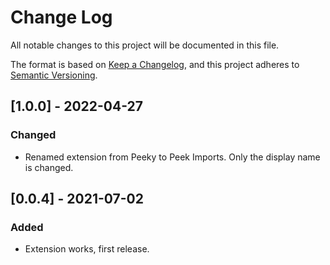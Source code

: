 # Change Log

All notable changes to this project will be documented in this file.

The format is based on [Keep a Changelog](https://keepachangelog.com/en/1.0.0/),
and this project adheres to [Semantic Versioning](https://semver.org/spec/v2.0.0.html).

## [1.0.0] - 2022-04-27

### Changed

- Renamed extension from Peeky to Peek Imports. Only the display name is changed.

## [0.0.4] - 2021-07-02

### Added

- Extension works, first release.
